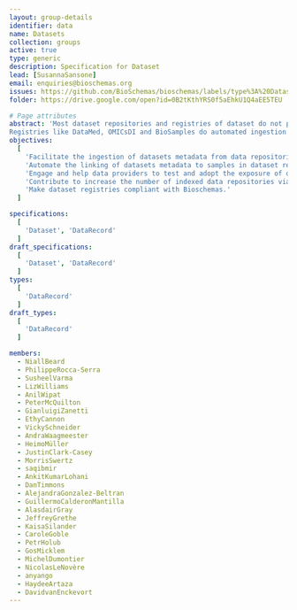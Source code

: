 ```yaml
---
layout: group-details
identifier: data
name: Datasets
collection: groups
active: true
type: generic
description: Specification for Dataset
lead: [SusannaSansone]
email: enquiries@bioschemas.org
issues: https://github.com/BioSchemas/bioschemas/labels/type%3A%20Dataset
folder: https://drive.google.com/open?id=0B2tKthYRS0f5aEhkU1Q4aEE5TEU

# Page attributes
abstract: 'Most dataset repositories and registries of dataset do not provide structured data easily crawlable by search engines.
Registries like DataMed, OMICsDI and BioSamples do automated ingestion of content mainly through APIs but not all the data repositories have a programmatic interface and the existing variety of programmatic interfaces are subject to changes which break integration workflows.'
objectives:
  [
    'Facilitate the ingestion of datasets metadata from data repositories (databases) into search engines and dataset registries like OMICsDI and DataMed via Bioschemas',
    'Automate the linking of datasets metadata to samples in dataset registries like Biosamples, and identify cases where samples are missing or metadata is absent.',
    'Engage and help data providers to test and adopt the exposure of dataset metadata Bioschemas',
    'Contribute to increase the number of indexed data repositories via Bioschemas.',
    'Make dataset registries compliant with Bioschemas.'
  ]

specifications:
  [
    'Dataset', 'DataRecord'
  ]
draft_specifications:
  [
    'Dataset', 'DataRecord'
  ]
types:
  [
    'DataRecord'
  ]
draft_types:
  [
    'DataRecord'
  ]

members:
  - NiallBeard
  - PhilippeRocca-Serra
  - SusheelVarma
  - LizWilliams
  - AnilWipat
  - PeterMcQuilton
  - GianluigiZanetti
  - EthyCannon
  - VickySchneider
  - AndraWaagmeester
  - HeimoMüller
  - JustinClark-Casey
  - MorrisSwertz
  - saqibmir
  - AnkitKumarLohani
  - DanTimmons
  - AlejandraGonzalez-Beltran
  - GuillermoCalderonMantilla
  - AlasdairGray
  - JeffreyGrethe
  - KaisaSilander
  - CaroleGoble
  - PetrHolub
  - GosMicklem
  - MichelDumontier
  - NicolasLeNovère
  - anyango
  - HaydeeArtaza
  - DavidvanEnckevort
---
```

